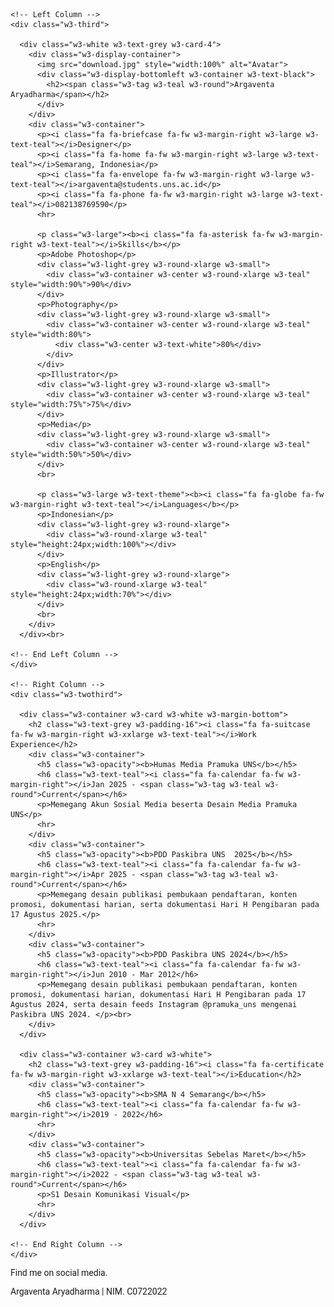 <html>
<head>
<title>W3.CSS Template</title>
<meta charset="UTF-8">
<meta name="viewport" content="width=device-width, initial-scale=1">
<link rel="stylesheet" href="https://www.w3schools.com/w3css/5/w3.css">
<link rel="stylesheet" href="https://fonts.googleapis.com/css?family=Roboto">
<link rel="stylesheet" href="https://cdnjs.cloudflare.com/ajax/libs/font-awesome/4.7.0/css/font-awesome.min.css">
<style>
html,body,h1,h2,h3,h4,h5,h6 {font-family: "Roboto", sans-serif}
</style>
</head>
<body class="w3-light-grey">

<!-- Page Container -->
<div class="w3-content w3-margin-top" style="max-width:1400px;">

  <!-- The Grid -->
  <div class="w3-row-padding">
  
    <!-- Left Column -->
    <div class="w3-third">
    
      <div class="w3-white w3-text-grey w3-card-4">
        <div class="w3-display-container">
          <img src="download.jpg" style="width:100%" alt="Avatar">
          <div class="w3-display-bottomleft w3-container w3-text-black">
            <h2><span class="w3-tag w3-teal w3-round">Argaventa Aryadharma</span></h2>
          </div>
        </div>
        <div class="w3-container">
          <p><i class="fa fa-briefcase fa-fw w3-margin-right w3-large w3-text-teal"></i>Designer</p>
          <p><i class="fa fa-home fa-fw w3-margin-right w3-large w3-text-teal"></i>Semarang, Indonesia</p>
          <p><i class="fa fa-envelope fa-fw w3-margin-right w3-large w3-text-teal"></i>argaventa@students.uns.ac.id</p>
          <p><i class="fa fa-phone fa-fw w3-margin-right w3-large w3-text-teal"></i>082138769590</p>
          <hr>

          <p class="w3-large"><b><i class="fa fa-asterisk fa-fw w3-margin-right w3-text-teal"></i>Skills</b></p>
          <p>Adobe Photoshop</p>
          <div class="w3-light-grey w3-round-xlarge w3-small">
            <div class="w3-container w3-center w3-round-xlarge w3-teal" style="width:90%">90%</div>
          </div>
          <p>Photography</p>
          <div class="w3-light-grey w3-round-xlarge w3-small">
            <div class="w3-container w3-center w3-round-xlarge w3-teal" style="width:80%">
              <div class="w3-center w3-text-white">80%</div>
            </div>
          </div>
          <p>Illustrator</p>
          <div class="w3-light-grey w3-round-xlarge w3-small">
            <div class="w3-container w3-center w3-round-xlarge w3-teal" style="width:75%">75%</div>
          </div>
          <p>Media</p>
          <div class="w3-light-grey w3-round-xlarge w3-small">
            <div class="w3-container w3-center w3-round-xlarge w3-teal" style="width:50%">50%</div>
          </div>
          <br>

          <p class="w3-large w3-text-theme"><b><i class="fa fa-globe fa-fw w3-margin-right w3-text-teal"></i>Languages</b></p>
          <p>Indonesian</p>
          <div class="w3-light-grey w3-round-xlarge">
            <div class="w3-round-xlarge w3-teal" style="height:24px;width:100%"></div>
          </div>
          <p>English</p>
          <div class="w3-light-grey w3-round-xlarge">
            <div class="w3-round-xlarge w3-teal" style="height:24px;width:70%"></div>
          </div>
          <br>
        </div>
      </div><br>

    <!-- End Left Column -->
    </div>

    <!-- Right Column -->
    <div class="w3-twothird">
    
      <div class="w3-container w3-card w3-white w3-margin-bottom">
        <h2 class="w3-text-grey w3-padding-16"><i class="fa fa-suitcase fa-fw w3-margin-right w3-xxlarge w3-text-teal"></i>Work Experience</h2>
        <div class="w3-container">
          <h5 class="w3-opacity"><b>Humas Media Pramuka UNS</b></h5>
          <h6 class="w3-text-teal"><i class="fa fa-calendar fa-fw w3-margin-right"></i>Jan 2025 - <span class="w3-tag w3-teal w3-round">Current</span></h6>
          <p>Memegang Akun Sosial Media beserta Desain Media Pramuka UNS</p>
          <hr>
        </div>
        <div class="w3-container">
          <h5 class="w3-opacity"><b>PDD Paskibra UNS  2025</b></h5>
          <h6 class="w3-text-teal"><i class="fa fa-calendar fa-fw w3-margin-right"></i>Apr 2025 - <span class="w3-tag w3-teal w3-round">Current</span></h6>
          <p>Memegang desain publikasi pembukaan pendaftaran, konten promosi, dokumentasi harian, serta dokumentasi Hari H Pengibaran pada 17 Agustus 2025.</p>
          <hr>
        </div>
        <div class="w3-container">
          <h5 class="w3-opacity"><b>PDD Paskibra UNS 2024</b></h5>
          <h6 class="w3-text-teal"><i class="fa fa-calendar fa-fw w3-margin-right"></i>Jun 2010 - Mar 2012</h6>
          <p>Memegang desain publikasi pembukaan pendaftaran, konten promosi, dokumentasi harian, dokumentasi Hari H Pengibaran pada 17 Agustus 2024, serta desain feeds Instagram @pramuka_uns mengenai Paskibra UNS 2024. </p><br>
        </div>
      </div>

      <div class="w3-container w3-card w3-white">
        <h2 class="w3-text-grey w3-padding-16"><i class="fa fa-certificate fa-fw w3-margin-right w3-xxlarge w3-text-teal"></i>Education</h2>
        <div class="w3-container">
          <h5 class="w3-opacity"><b>SMA N 4 Semarang</b></h5>
          <h6 class="w3-text-teal"><i class="fa fa-calendar fa-fw w3-margin-right"></i>2019 - 2022</h6>
          <hr>
        </div>
        <div class="w3-container">
          <h5 class="w3-opacity"><b>Universitas Sebelas Maret</b></h5>
          <h6 class="w3-text-teal"><i class="fa fa-calendar fa-fw w3-margin-right"></i>2022 - <span class="w3-tag w3-teal w3-round">Current</span></h6>
          <p>S1 Desain Komunikasi Visual</p>
          <hr>
        </div>
      </div>

    <!-- End Right Column -->
    </div>
    
  <!-- End Grid -->
  </div>
  
  <!-- End Page Container -->
</div>

<footer class="w3-container w3-teal w3-center w3-margin-top">
  <p>Find me on social media.</p>
  <i class="fa fa-facebook-official w3-hover-opacity"></i>
  <i class="fa fa-instagram w3-hover-opacity"></i>
  <i class="fa fa-snapchat w3-hover-opacity"></i>
  <i class="fa fa-pinterest-p w3-hover-opacity"></i>
  <i class="fa fa-twitter w3-hover-opacity"></i>
  <i class="fa fa-linkedin w3-hover-opacity"></i>
  <p>Argaventa Aryadharma  |  NIM. C0722022</p>
</footer>



</body></html>

